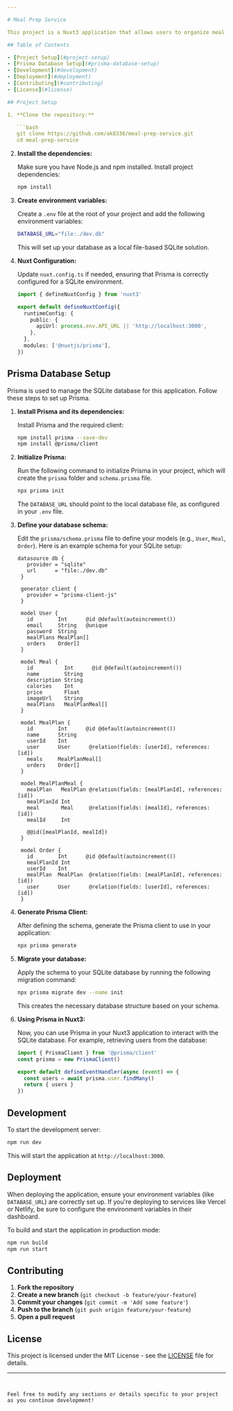 ```yaml
---

# Meal Prep Service

This project is a Nuxt3 application that allows users to organize meal plans, add them to a cart, and checkout. It integrates a SQLite database via Prisma to manage user data, meal plans, and orders. The app features user authentication, customizable meal options, and secure checkout.

## Table of Contents

- [Project Setup](#project-setup)
- [Prisma Database Setup](#prisma-database-setup)
- [Development](#development)
- [Deployment](#deployment)
- [Contributing](#contributing)
- [License](#license)

## Project Setup

1. **Clone the repository:**

   ```bash
   git clone https://github.com/ak8338/meal-prep-service.git
   cd meal-prep-service
   ```

2. **Install the dependencies:**

   Make sure you have Node.js and npm installed. Install project dependencies:

   ```bash
   npm install
   ```

3. **Create environment variables:**

   Create a `.env` file at the root of your project and add the following environment variables:

   ```bash
   DATABASE_URL="file:./dev.db"
   ```

   This will set up your database as a local file-based SQLite solution.

4. **Nuxt Configuration:**

   Update `nuxt.config.ts` if needed, ensuring that Prisma is correctly configured for a SQLite environment.

   ```ts
   import { defineNuxtConfig } from 'nuxt3'

   export default defineNuxtConfig({
     runtimeConfig: {
       public: {
         apiUrl: process.env.API_URL || 'http://localhost:3000',
       },
     },
     modules: ['@nuxtjs/prisma'],
   })
   ```

## Prisma Database Setup

Prisma is used to manage the SQLite database for this application. Follow these steps to set up Prisma.

1. **Install Prisma and its dependencies:**

   Install Prisma and the required client:

   ```bash
   npm install prisma --save-dev
   npm install @prisma/client
   ```

2. **Initialize Prisma:**

   Run the following command to initialize Prisma in your project, which will create the `prisma` folder and `schema.prisma` file.

   ```bash
   npx prisma init
   ```

   The `DATABASE_URL` should point to the local database file, as configured in your `.env` file.

3. **Define your database schema:**

   Edit the `prisma/schema.prisma` file to define your models (e.g., `User`, `Meal`, `Order`). Here is an example schema for your SQLite setup:

   ```prisma
   datasource db {
      provider = "sqlite"
      url      = "file:./dev.db"
    }
    
    generator client {
      provider = "prisma-client-js"
    }
    
    model User {
      id        Int      @id @default(autoincrement())
      email     String   @unique
      password  String
      mealPlans MealPlan[]
      orders    Order[] 
    }
    
    model Meal {
      id          Int      @id @default(autoincrement())
      name        String
      description String
      calories    Int
      price       Float
      imageUrl    String
      mealPlans   MealPlanMeal[]
    }
    
    model MealPlan {
      id        Int      @id @default(autoincrement())
      name      String
      userId    Int
      user      User      @relation(fields: [userId], references: [id])
      meals     MealPlanMeal[]
      orders    Order[]  
    }
    
    model MealPlanMeal {
      mealPlan   MealPlan @relation(fields: [mealPlanId], references: [id])
      mealPlanId Int
      meal       Meal     @relation(fields: [mealId], references: [id])
      mealId     Int
    
      @@id([mealPlanId, mealId])
    }
    
    model Order {
      id        Int      @id @default(autoincrement())
      mealPlanId Int
      userId    Int
      mealPlan  MealPlan  @relation(fields: [mealPlanId], references: [id])
      user      User      @relation(fields: [userId], references: [id])
    }
   ```

4. **Generate Prisma Client:**

   After defining the schema, generate the Prisma client to use in your application:

   ```bash
   npx prisma generate
   ```

5. **Migrate your database:**

   Apply the schema to your SQLite database by running the following migration command:

   ```bash
   npx prisma migrate dev --name init
   ```

   This creates the necessary database structure based on your schema.

6. **Using Prisma in Nuxt3:**

   Now, you can use Prisma in your Nuxt3 application to interact with the SQLite database. For example, retrieving users from the database:

   ```ts
   import { PrismaClient } from '@prisma/client'
   const prisma = new PrismaClient()

   export default defineEventHandler(async (event) => {
     const users = await prisma.user.findMany()
     return { users }
   })
   ```

## Development

To start the development server:

```bash
npm run dev
```

This will start the application at `http://localhost:3000`.

## Deployment

When deploying the application, ensure your environment variables (like `DATABASE_URL`) are correctly set up. If you're deploying to services like Vercel or Netlify, be sure to configure the environment variables in their dashboard.

To build and start the application in production mode:

```bash
npm run build
npm run start
```

## Contributing

1. **Fork the repository**
2. **Create a new branch** (`git checkout -b feature/your-feature`)
3. **Commit your changes** (`git commit -m 'Add some feature'`)
4. **Push to the branch** (`git push origin feature/your-feature`)
5. **Open a pull request**

## License

This project is licensed under the MIT License - see the [LICENSE](LICENSE) file for details.

---
```


Feel free to modify any sections or details specific to your project as you continue development!